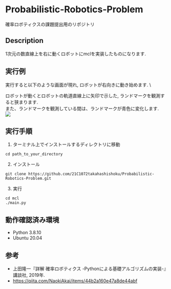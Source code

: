 # Probabilistic-Robotics-Problem
確率ロボティクスの課題提出用のリポジトリ

## Description
1次元の数直線上を右に動くロボットにmclを実装したものになります.

## 実行例
実行すると以下のような画面が現れ, ロボットが右向きに動き始めます. \

ロボットが動くとロボットの軌道直線上に矢印で示した, ランドマークを観測すると狭まります. \
また、ランドマークを観測している間は、ランドマークが青色に変化します.\
<img src="resource/mcl_demo.gif">

## 実行手順
1) ターミナル上でインストールするディレクトリに移動
```
cd path_to_your_directory
```
2) インストール
```
git clone https://github.com/21C1072takahashishoku/Probabilistic-Robotics-Problem.git
```
3) 実行
```
cd mcl
./main.py
```

## 動作確認済み環境
- Python 3.8.10
- Ubuntu 20.04

## 参考
- 上田隆一『詳解 確率ロボティクス -Pythonによる基礎アルゴリズムの実装-』講談社, 2019年.
- https://qiita.com/NaokiAkai/items/44b2a160e47a8de44abf
